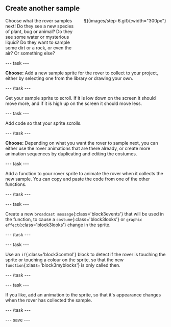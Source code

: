 ## Create another sample

<div style="display: flex; flex-wrap: wrap">
<div style="flex-basis: 200px; flex-grow: 1; margin-right: 15px;">
Choose what the rover samples next! Do they see a new species of plant, bug or animal? Do they see some water or mysterious liquid? Do they want to sample some dirt or a rock, or even the air? Or something else?
</div>
<div>
![](images/step-6.gif){:width="300px"}
</div>
</div>

--- task ---

**Choose:** Add a new sample sprite for the rover to collect to your project, either by selecting one from the library or drawing your own.

--- /task ---

Get your sample sprite to scroll. If it is low down on the screen it should move more, and if it is high up on the screen it should move less.

--- task ---

Add code so that your sprite scrolls. 

--- /task ---

**Choose:** Depending on what you want the rover to sample next, you can either use the rover animations that are there already, or create more animation sequences by duplicating and editing the costumes.

--- task ---

Add a function to your rover sprite to animate the rover when it collects the new sample. You can copy and paste the code from one of the other functions.

--- /task ---

--- task ---

Create a new `broadcast message`{:class='block3events'} that will be used in the function, to cause a `costume`{:class='block3looks'} or `graphic effect`{:class='block3looks'} change in the sprite.

--- /task ---

--- task ---

Use an `if`{:class='block3control'} block to detect if the rover is touching the sprite or touching a colour on the sprite, so that the new `function`{:class='block3myblocks'} is only called then.

--- /task ---

--- task ---

If you like, add an animation to the sprite, so that it's appearance changes when the rover has collected the sample.

--- /task ---

--- save ---
